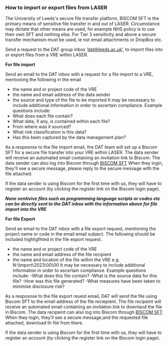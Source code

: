 ### How to import or export files from LASER

The University of Leeds's secure file transfer platform, BISCOM SFT is the primary means of sensitive file transfer in and out of LASER. 
Circumstance may dictate that other means are used, for example NHS policy is to use their own SFT and nothing else. 
For Tier 3 sensitivity and above a secure transfer mechanism must be used, ie not email attachments or DropBox etc.


Send a request to the DAT group inbox ‘dat@leeds.ac.uk’, to import files into or export files from a VRE within LASER.

**For file import**

Send an email to the DAT inbox with a request for a file import to a VRE, mentioning the following in the email
- the name and or project code of the VRE 
- the name and email address of the data sender
- the source and type of the file to be imported
It may be necessary to include additional information in order to ascertain compliance. Example questions include:
 - What does each file contain?
 - What data, if any, is contained within each file?
 - From where was it sourced?
 - What risk classification is this data?
 - Has this been captured by the data management plan?

As a resposnse to the file import email, the DAT team will set up a Biscom SFT for a secure file transfer into your VRE within LASER.
The data sender will receive an automated email containing an invitation link to Biscom. The data sender can also log into Biscom through [BISCOM SFT](https://laser-sft.leeds.ac.uk/sft) 
When they login, they'll see a secure message, please reply to the secure message with the file attached. 

If the data sender is using Biscom for the first time with us, they will have to register an account (by clicking the register link on the Biscom login page). 


***None sentivive files such as programming language scripts or codes etc can be directly sent to the DAT inbox with the information above for file import into the VRE***


**For file Export**

Send an email to the DAT inbox with a file export request, mentioning the project name or code in the email email subject.
The following should be included highligfhted in the file export request.
- the name and or project code of the VRE 
- the name and email address of the file recipient
- the name and location of the file within the VRE e.g. N:\Import\2023\00\00
It may be necessary to include additional information in order to ascertain compliance. Example questions include:
 -What does this file contain?
 -What is the source data for this file?
 -How was this file generated?
 -What measures have been taken to minimise disclosure risk?


As a resposnse to the file export reuest email, DAT will send the file using Biscom SFT to the email address of the file reciepient.
The file recipeint will receive an automated email containing an invitation link to downlaod the file in Biscom. The data recipeint can also log into Biscom through [BISCOM SFT](https://laser-sft.leeds.ac.uk/sft) 
When they login, they'll see a secure message,and the requested file attached, download th file from there.

If the data sender is using Biscom for the first time with us, they will have to register an account (by clicking the register link on the Biscom login page). 

